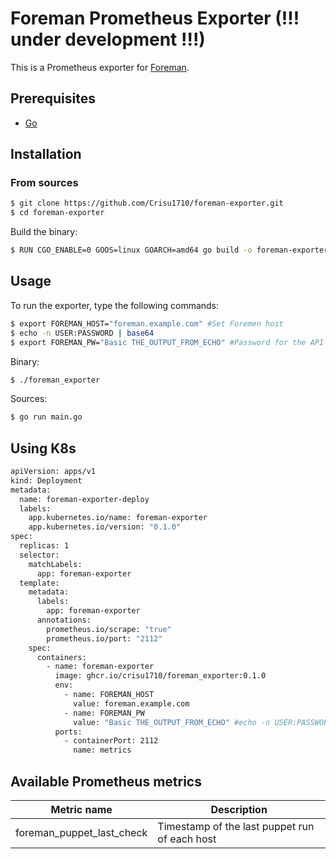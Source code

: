 # Foreman Prometheus Exporter (!!! under development !!!)

This is a Prometheus exporter for [Foreman](https://www.theforeman.org).

## Prerequisites

* [Go](https://golang.org/doc/)

## Installation

### From sources

```bash
$ git clone https://github.com/Crisu1710/foreman-exporter.git
$ cd foreman-exporter
```

Build the binary:
```bash
$ RUN CGO_ENABLE=0 GOOS=linux GOARCH=amd64 go build -o foreman-exporter .
```

## Usage

To run the exporter, type the following commands:


```bash
$ export FOREMAN_HOST="foreman.example.com" #Set Foremen host
$ echo -n USER:PASSWORD | base64
$ export FOREMAN_PW="Basic THE_OUTPUT_FROM_ECHO" #Password for the API User
```
Binary:
```bash
$ ./foreman_exporter
```

Sources:
```bash
$ go run main.go
```

## Using K8s

```bash
apiVersion: apps/v1
kind: Deployment
metadata:
  name: foreman-exporter-deploy
  labels:
    app.kubernetes.io/name: foreman-exporter
    app.kubernetes.io/version: "0.1.0"
spec:
  replicas: 1
  selector:
    matchLabels:
      app: foreman-exporter
  template:
    metadata:
      labels:
        app: foreman-exporter
      annotations:
        prometheus.io/scrape: "true"
        prometheus.io/port: "2112"
    spec:
      containers:
        - name: foreman-exporter
          image: ghcr.io/crisu1710/foreman_exporter:0.1.0
          env:
            - name: FOREMAN_HOST
              value: foreman.example.com
            - name: FOREMAN_PW
              value: "Basic THE_OUTPUT_FROM_ECHO" #echo -n USER:PASSWORD | base64
          ports:
            - containerPort: 2112
              name: metrics
```

## Available Prometheus metrics

|            Metric name            | Description                                                     |
|:---------------------------------:|-----------------------------------------------------------------|
|     foreman_puppet_last_check     | Timestamp of the last puppet run of each host                   |   


